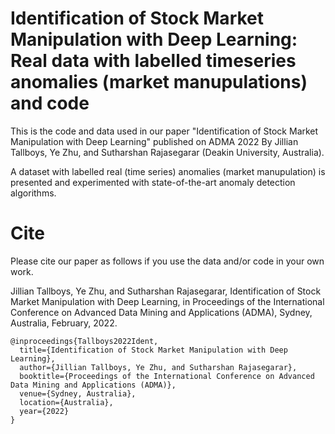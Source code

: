 # Identification of Stock Market Manipulation with Deep Learning: Real data with labelled timeseries anomalies (market manupulations) and code  
This is the code and data used in our paper "Identification of Stock Market Manipulation with Deep Learning" published on ADMA 2022 By Jillian Tallboys, Ye Zhu, and Sutharshan Rajasegarar (Deakin University, Australia).

A dataset with labelled real (time series) anomalies (market manupulation) is presented and experimented with state-of-the-art anomaly detection algorithms.

# Cite
Please cite our paper as follows if you use the data and/or code in your own work.

Jillian Tallboys, Ye Zhu, and Sutharshan Rajasegarar, Identification of Stock Market Manipulation with Deep Learning, in Proceedings of the International Conference on Advanced Data Mining and Applications (ADMA), Sydney, Australia, February, 2022.

```
@inproceedings{Tallboys2022Ident,
  title={Identification of Stock Market Manipulation with Deep Learning},
  author={Jillian Tallboys, Ye Zhu, and Sutharshan Rajasegarar},
  booktitle={Proceedings of the International Conference on Advanced Data Mining and Applications (ADMA)},
  venue={Sydney, Australia},
  location={Australia},
  year={2022}
}
```
